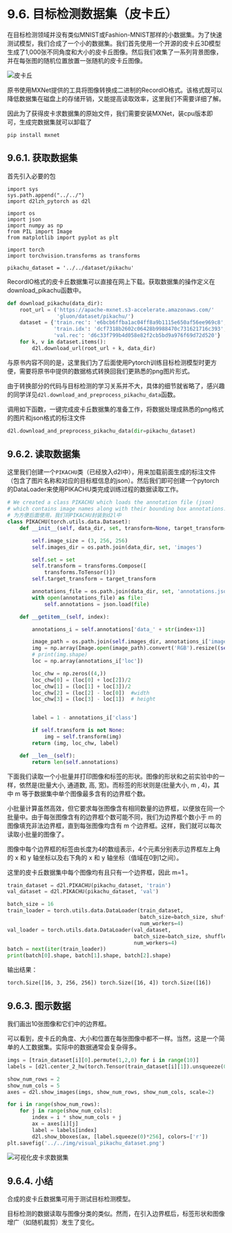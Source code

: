 # 9.6. 目标检测数据集（皮卡丘）

在目标检测领域并没有类似MNIST或Fashion-MNIST那样的小数据集。为了快速测试模型，我们合成了一个小的数据集。我们首先使用一个开源的皮卡丘3D模型生成了1,000张不同角度和大小的皮卡丘图像。然后我们收集了一系列背景图像，并在每张图的随机位置放置一张随机的皮卡丘图像。

![皮卡丘](https://raw.githubusercontent.com/monkeyDemon/Learn_Dive-into-DL-PyTorch/master/img/pikachu.png)

原书使用MXNet提供的工具将图像转换成二进制的RecordIO格式。该格式既可以降低数据集在磁盘上的存储开销，又能提高读取效率，这里我们不需要详细了解。

因此为了获得皮卡求数据集的原始文件，我们需要安装MXNet，装cpu版本即可，生成完数据集就可以卸载了

```
pip install mxnet
```

## 9.6.1. 获取数据集

首先引入必要的包
```
import sys
sys.path.append("../../")
import d2lzh_pytorch as d2l

import os
import json
import numpy as np
from PIL import Image
from matplotlib import pyplot as plt

import torch
import torchvision.transforms as transforms

pikachu_dataset = '../../dataset/pikachu'
```

RecordIO格式的皮卡丘数据集可以直接在网上下载。获取数据集的操作定义在download_pikachu函数中。

```python
def download_pikachu(data_dir):
    root_url = ('https://apache-mxnet.s3-accelerate.amazonaws.com/'
                'gluon/dataset/pikachu/')
    dataset = {'train.rec': 'e6bcb6ffba1ac04ff8a9b1115e650af56ee969c8',
               'train.idx': 'dcf7318b2602c06428b9988470c731621716c393',
               'val.rec': 'd6c33f799b4d058e82f2cb5bd9a976f69d72d520'}
    for k, v in dataset.items():
        d2l.download_url(root_url + k, data_dir)
```

与原书内容不同的是，这里我们为了后面使用Pytorch训练目标检测模型时更方便，需要将原书中提供的数据格式转换回我们更熟悉的png图片形式。

由于转换部分的代码与目标检测的学习关系并不大，具体的细节就省略了，感兴趣的同学详见`d2l.download_and_preprocess_pikachu_data`函数。

调用如下函数，一键完成皮卡丘数据集的准备工作，将数据处理成熟悉的png格式的图片和json格式的标注文件

```python
d2l.download_and_preprocess_pikachu_data(dir=pikachu_dataset)
```

## 9.6.2. 读取数据集

这里我们创建一个`PIKACHU`类（已经放入d2l中），用来加载前面生成的标注文件（包含了图片名称和对应的目标框信息的json）。然后我们即可创建一个pytorch的DataLoader来使用PIKACHU类完成训练过程的数据读取工作。

```python
# We created a class PIKACHU which loads the annotation file (json) 
# which contains image names along with their bounding box annotations. 
# 为方便后面使用，我们将PIKACHU封装到d2l中
class PIKACHU(torch.utils.data.Dataset):
    def __init__(self, data_dir, set, transform=None, target_transform=None):

        self.image_size = (3, 256, 256)
        self.images_dir = os.path.join(data_dir, set, 'images')

        self.set = set
        self.transform = transforms.Compose([
            transforms.ToTensor()])
        self.target_transform = target_transform

        annotations_file = os.path.join(data_dir, set, 'annotations.json')
        with open(annotations_file) as file:
            self.annotations = json.load(file)

    def __getitem__(self, index):

        annotations_i = self.annotations['data_' + str(index+1)]

        image_path = os.path.join(self.images_dir, annotations_i['image'])
        img = np.array(Image.open(image_path).convert('RGB').resize((self.image_size[2], self.image_size[1]), Image.BILINEAR))
        # print(img.shape)
        loc = np.array(annotations_i['loc'])

        loc_chw = np.zeros((4,))
        loc_chw[0] = (loc[0] + loc[2])/2
        loc_chw[1] = (loc[1] + loc[3])/2
        loc_chw[2] = (loc[2] - loc[0])  #width
        loc_chw[3] = (loc[3] - loc[1])  # height


        label = 1 - annotations_i['class']

        if self.transform is not None:
            img = self.transform(img)
        return (img, loc_chw, label)

    def __len__(self):
        return len(self.annotations)
```

下面我们读取一个小批量并打印图像和标签的形状。图像的形状和之前实验中的一样，依然是(批量大小, 通道数, 高, 宽)。而标签的形状则是(批量大小,  m , 4)，其中 m 等于数据集中单个图像最多含有的边界框个数。

小批量计算虽然高效，但它要求每张图像含有相同数量的边界框，以便放在同一个批量中。由于每张图像含有的边界框个数可能不同，我们为边界框个数小于 m 的图像填充非法边界框，直到每张图像均含有 m 个边界框。这样，我们就可以每次读取小批量的图像了。

图像中每个边界框的标签由长度为4的数组表示，4个元素分别表示边界框左上角的 x 和 y 轴坐标以及右下角的 x 和 y 轴坐标（值域在0到1之间）。

这里的皮卡丘数据集中每个图像均有且只有一个边界框，因此 m=1 。

```python
train_dataset = d2l.PIKACHU(pikachu_dataset, 'train')
val_dataset = d2l.PIKACHU(pikachu_dataset, 'val')

batch_size = 16
train_loader = torch.utils.data.DataLoader(train_dataset,
                                           batch_size=batch_size, shuffle=True,
                                           num_workers=4)
val_loader = torch.utils.data.DataLoader(val_dataset,
                                         batch_size=batch_size, shuffle=False,
                                         num_workers=4)
batch = next(iter(train_loader))
print(batch[0].shape, batch[1].shape, batch[2].shape)
```

输出结果：

```
torch.Size([16, 3, 256, 256]) torch.Size([16, 4]) torch.Size([16])
```

## 9.6.3. 图示数据

我们画出10张图像和它们中的边界框。

可以看到，皮卡丘的角度、大小和位置在每张图像中都不一样。当然，这是一个简单的人工数据集。实际中的数据通常会复杂得多。

```python
imgs = [train_dataset[i][0].permute(1,2,0) for i in range(10)]
labels = [d2l.center_2_hw(torch.Tensor(train_dataset[i][1]).unsqueeze(0)) for i in range(10)]

show_num_rows = 2
show_num_cols = 5
axes = d2l.show_images(imgs, show_num_rows, show_num_cols, scale=2)

for i in range(show_num_rows):
    for j in range(show_num_cols):
        index = i * show_num_cols + j
        ax = axes[i][j]
        label = labels[index]
        d2l.show_bboxes(ax, [label.squeeze(0)*256], colors=['r'])
plt.savefig('../../img/visual_pikachu_dataset.png')
```

![可视化皮卡求数据集](https://raw.githubusercontent.com/monkeyDemon/Learn_Dive-into-DL-PyTorch/master/img/visual_pikachu_dataset.png)

## 9.6.4. 小结

合成的皮卡丘数据集可用于测试目标检测模型。

目标检测的数据读取与图像分类的类似。然而，在引入边界框后，标签形状和图像增广（如随机裁剪）发生了变化。
